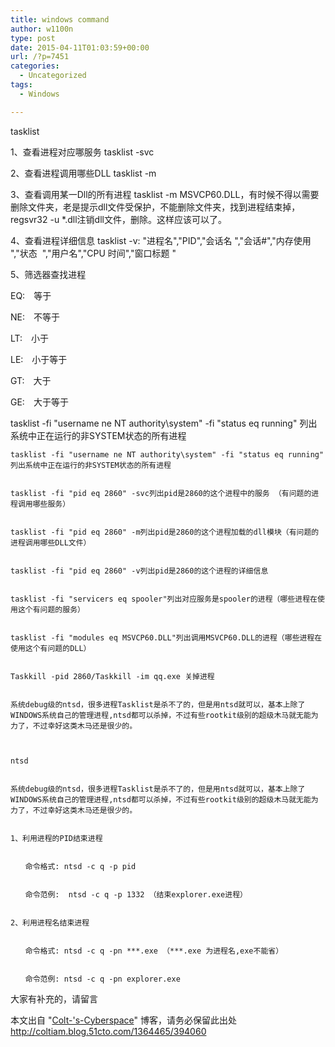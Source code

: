 ```yaml
---
title: windows command
author: w1100n
type: post
date: 2015-04-11T01:03:59+00:00
url: /?p=7451
categories:
  - Uncategorized
tags:
  - Windows

---
```

tasklist


1、查看进程对应哪服务 tasklist -svc
  
2、查看进程调用哪些DLL tasklist -m
  
3、查看调用某一Dll的所有进程 tasklist -m MSVCP60.DLL，有时候不得以需要删除文件夹，老是提示dll文件受保护，不能删除文件夹，找到进程结束掉，regsvr32 -u *.dll注销dll文件，删除。这样应该可以了。
  
4、查看进程详细信息 tasklist -v: "进程名","PID","会话名 ","会话#","内存使用 ","状态  ","用户名","CPU 时间","窗口标题 "
  
5、筛选器查找进程

  EQ:　等于


  NE:　不等于


  LT:　小于


  LE:　小于等于


  GT:　大于


  GE:　大于等于


  tasklist -fi "username ne NT authority\system" -fi "status eq running" 列出系统中正在运行的非SYSTEM状态的所有进程
  
    tasklist -fi "username ne NT authority\system" -fi "status eq running" 列出系统中正在运行的非SYSTEM状态的所有进程
  
  
    tasklist -fi "pid eq 2860" -svc列出pid是2860的这个进程中的服务 （有问题的进程调用哪些服务）
  
  
    tasklist -fi "pid eq 2860" -m列出pid是2860的这个进程加载的dll模块（有问题的进程调用哪些DLL文件）
  
  
    tasklist -fi "pid eq 2860" -v列出pid是2860的这个进程的详细信息
  
  
    tasklist -fi "servicers eq spooler"列出对应服务是spooler的进程（哪些进程在使用这个有问题的服务）
  
  
    tasklist -fi "modules eq MSVCP60.DLL"列出调用MSVCP60.DLL的进程（哪些进程在使用这个有问题的DLL）
  
  
    Taskkill -pid 2860/Taskkill -im qq.exe 关掉进程
  
  
    系统debug级的ntsd，很多进程Tasklist是杀不了的，但是用ntsd就可以，基本上除了WINDOWS系统自己的管理进程,ntsd都可以杀掉，不过有些rootkit级别的超级木马就无能为力了，不过幸好这类木马还是很少的。
  
  
  
    ntsd
  
  
    系统debug级的ntsd，很多进程Tasklist是杀不了的，但是用ntsd就可以，基本上除了WINDOWS系统自己的管理进程,ntsd都可以杀掉，不过有些rootkit级别的超级木马就无能为力了，不过幸好这类木马还是很少的。
  
  
    1、利用进程的PID结束进程
  
  
    　　命令格式: ntsd -c q -p pid
  
  
    　　命令范例:  ntsd -c q -p 1332 （结束explorer.exe进程）
  
  
    2、利用进程名结束进程
  
  
    　　命令格式: ntsd -c q -pn ***.exe （***.exe 为进程名,exe不能省）
  
  
    　　命令范例: ntsd -c q -pn explorer.exe
  


  大家有补充的，请留言

本文出自 "[Colt-'s-Cyberspace][1]" 博客，请务必保留此出处<http://coltiam.blog.51cto.com/1364465/394060>

 [1]: http://coltiam.blog.51cto.com/
